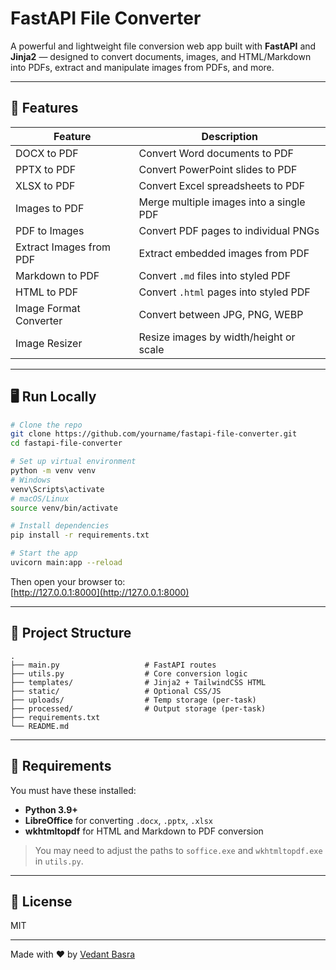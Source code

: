 # FastAPI File Converter

A powerful and lightweight file conversion web app built with **FastAPI** and **Jinja2** — designed to convert documents, images, and HTML/Markdown into PDFs, extract and manipulate images from PDFs, and more.

---

## 🚀 Features

| Feature                      | Description                                 |
|------------------------------|---------------------------------------------|
| DOCX to PDF                  | Convert Word documents to PDF               |
| PPTX to PDF                  | Convert PowerPoint slides to PDF            |
| XLSX to PDF                  | Convert Excel spreadsheets to PDF           |
| Images to PDF                | Merge multiple images into a single PDF     |
| PDF to Images                | Convert PDF pages to individual PNGs        |
| Extract Images from PDF      | Extract embedded images from PDF            |
| Markdown to PDF              | Convert `.md` files into styled PDF         |
| HTML to PDF                  | Convert `.html` pages into styled PDF       |
| Image Format Converter       | Convert between JPG, PNG, WEBP              |
| Image Resizer                | Resize images by width/height or scale      |

---

## 🖥️ Run Locally

```bash
# Clone the repo
git clone https://github.com/yourname/fastapi-file-converter.git
cd fastapi-file-converter

# Set up virtual environment
python -m venv venv
# Windows
venv\Scripts\activate
# macOS/Linux
source venv/bin/activate

# Install dependencies
pip install -r requirements.txt

# Start the app
uvicorn main:app --reload
```

Then open your browser to:  
[http://127.0.0.1:8000](http://127.0.0.1:8000)

---

## 📁 Project Structure

```
.
├── main.py                   # FastAPI routes
├── utils.py                  # Core conversion logic
├── templates/                # Jinja2 + TailwindCSS HTML
├── static/                   # Optional CSS/JS
├── uploads/                  # Temp storage (per-task)
├── processed/                # Output storage (per-task)
├── requirements.txt
└── README.md
```

---

## 🧰 Requirements

You must have these installed:

- **Python 3.9+**
- **LibreOffice** for converting `.docx`, `.pptx`, `.xlsx`  
- **wkhtmltopdf** for HTML and Markdown to PDF conversion

> You may need to adjust the paths to `soffice.exe` and `wkhtmltopdf.exe` in `utils.py`.

---

## 📜 License

MIT

---

Made with ❤️ by [Vedant Basra](https://vedantbasra.com)
